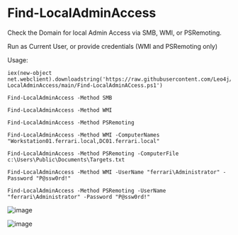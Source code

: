 # Find-LocalAdminAccess
Check the Domain for local Admin Access via SMB, WMI, or PSRemoting.

Run as Current User, or provide credentials (WMI and PSRemoting only)

Usage:

```
iex(new-object net.webclient).downloadstring('https://raw.githubusercontent.com/Leo4j/Find-LocalAdminAccess/main/Find-LocalAdminACcess.ps1')
```
```
Find-LocalAdminAccess -Method SMB
```
```
Find-LocalAdminAccess -Method WMI
```
```
Find-LocalAdminAccess -Method PSRemoting
```
```
Find-LocalAdminAccess -Method WMI -ComputerNames "Workstation01.ferrari.local,DC01.ferrari.local"
```
```
Find-LocalAdminAccess -Method PSRemoting -ComputerFile c:\Users\Public\Documents\Targets.txt
```
```
Find-LocalAdminAccess -Method WMI -UserName "ferrari\Administrator" -Password "P@ssw0rd!"
```
```
Find-LocalAdminAccess -Method PSRemoting -UserName "ferrari\Administrator" -Password "P@ssw0rd!"
```

![image](https://github.com/Leo4j/Find-LocalAdminAccess/assets/61951374/16e6e0f7-2d44-4ebf-985a-ad2b38d43e48)


![image](https://github.com/Leo4j/Find-LocalAdminAccess/assets/61951374/01b5076b-8615-4b16-8b6d-79f19010682d)
